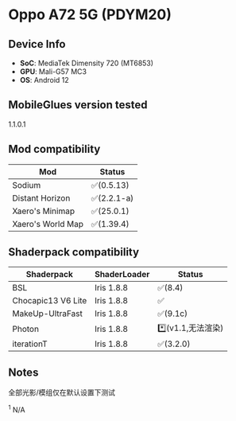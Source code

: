 <!-- markdownlint-disable MD033 -->

# Oppo A72 5G (PDYM20)

## Device Info

- **SoC**: MediaTek Dimensity 720 (MT6853)
- **GPU**: Mali-G57 MC3
- **OS**: Android 12

## MobileGlues version tested

1.1.0.1

## Mod compatibility

| **Mod**           | **Status**  |
| ----------------- | ----------- |
| Sodium            | ✅(0.5.13)  |
| Distant Horizon   | ✅(2.2.1-a) |
| Xaero's Minimap   | ✅(25.0.1)  |
| Xaero's World Map | ✅(1.39.4)  |

## Shaderpack compatibility

| **Shaderpack**     | **ShaderLoader** | **Status**         |
| ------------------ | ---------------- | ------------------ |
| BSL                | Iris 1.8.8       | ✅(8.4)            |
| Chocapic13 V6 Lite | Iris 1.8.8       | ✅                 |
| MakeUp-UltraFast   | Iris 1.8.8       | ✅(9.1c)           |
| Photon             | Iris 1.8.8       | \*️⃣(v1.1,无法渲染) |
| iterationT         | Iris 1.8.8       | ✅(3.2.0)          |

## Notes

全部光影/模组仅在默认设置下测试

<sup>1</sup> N/A
